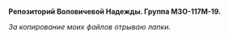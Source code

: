 <!DOCTYPE HTML>
<html>
  <head>
    <link type = "text/css" rel = "stylesheet" media = "all" href = "file.css"/>
    <body>
      
  <p><b>Репозиторий Воловичевой Надежды. Группа М3О-117М-19.</b></p>
  <p><i>За копирование моих файлов отрываю лапки.</i></p>
  
   </body>
 <head>
</html>

